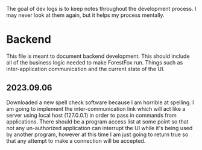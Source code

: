 
The goal of dev logs is to keep notes throughout the development process. I may never look at them again, but it helps my process mentally.

# Backend

This file is meant to document backend development. This should include all of the business logic needed to make ForestFox run. Things such as inter-application communication and the current state of the UI.

## 2023.09.06

Downloaded a new spell check software because I am horrible at spelling. I am going to implement the inter-communication link which will act like a server using local host (127.0.0.1) in order to pass in commands from applications. There should be a program access list at some point so that not any un-authorized application can interrupt the UI while it's being used by another program, however at this time I am just going to return true so that any attempt to make a connection will be accepted.  